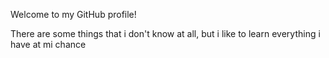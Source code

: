Welcome to my GitHub profile!

There are some things that i don't know at all, but i like to learn everything i have at mi chance
